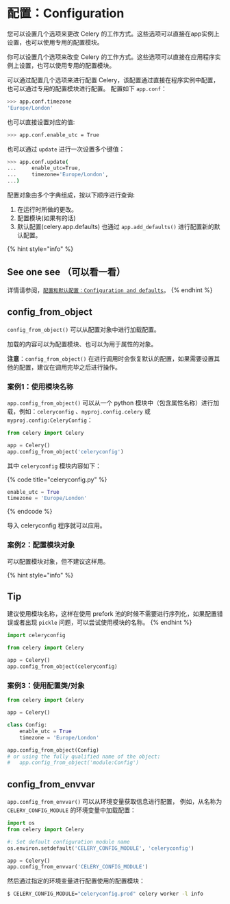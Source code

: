 # 配置：Configuration

您可以设置几个选项来更改 Celery 的工作方式。这些选项可以直接在app实例上设置，也可以使用专用的配置模块。

你可以设置几个选项来改变 Celery 的工作方式。这些选项可以直接在应用程序实例上设置，也可以使用专用的配置模块。

可以通过配置几个选项来进行配置 Celery，该配置通过直接在程序实例中配置，也可以通过专用的配置模块进行配置。 配置如下 `app.conf`：

```bash
>>> app.conf.timezone
'Europe/London'
```

也可以直接设置对应的值:

```bash
>>> app.conf.enable_utc = True
```

也可以通过 `update` 进行一次设置多个键值：

```bash
>>> app.conf.update(
...     enable_utc=True,
...     timezone='Europe/London',
...)
```

配置对象由多个字典组成，按以下顺序进行查询:

1. 在运行时所做的更改。
2. 配置模块(如果有的话)
3. 默认配置(celery.app.defaults) 也通过 `app.add_defaults()` 进行配置新的默认配置。

{% hint style="info" %}
## See one see （可以看一看）

详情请参阅，[`配置和默认配置：Configuration and defaults`](../pei-zhi-he-mo-ren-pei-zhi-configuration-and-defaults.md)。
{% endhint %}

## config_from_object

`config_from_object()` 可以从配置对象中进行加载配置。

加载的内容可以为配置模块、也可以为用于属性的对象。

**注意**：`config_from_object()` 在进行调用时会恢复默认的配置，如果需要设置其他的配置，建议在调用完毕之后进行操作。

### 案例1：使用模块名称

`app.config_from_object()` 可以从一个 python 模块中（包含属性名称）进行加载，例如：`celeryconfig` 、`myproj.config.celery` 或 `myproj.config:CeleryConfig`：

```python
from celery import Celery

app = Celery()
app.config_from_object('celeryconfig')
```

其中 `celeryconfig` 模块内容如下：

{% code title="celeryconfig.py" %}
```python
enable_utc = True
timezone = 'Europe/London'
```
{% endcode %}

导入 celeryconfig 程序就可以应用。

### 案例2：配置模块对象

可以配置模块对象，但不建议这样用。

{% hint style="info" %}
## Tip

建议使用模块名称，这样在使用 prefork 池的时候不需要进行序列化，如果配置错误或者出现 `pickle` 问题，可以尝试使用模块的名称。
{% endhint %}

```python
import celeryconfig

from celery import Celery

app = Celery()
app.config_from_object(celeryconfig)
```

### 案例3：使用配置类/对象

```python
from celery import Celery

app = Celery()

class Config:
    enable_utc = True
    timezone = 'Europe/London'

app.config_from_object(Config)
# or using the fully qualified name of the object:
#   app.config_from_object('module:Config')
```

## config_from_envvar

`app.config_from_envvar()` 可以从环境变量获取信息进行配置， 例如，从名称为 `CELERY_CONFIG_MODULE` 的环境变量中加载配置：

```python
import os
from celery import Celery

#: Set default configuration module name
os.environ.setdefault('CELERY_CONFIG_MODULE', 'celeryconfig')

app = Celery()
app.config_from_envvar('CELERY_CONFIG_MODULE')
```

然后通过指定的环境变量进行配置使用的配置模块：

```bash
$ CELERY_CONFIG_MODULE="celeryconfig.prod" celery worker -l info
```
